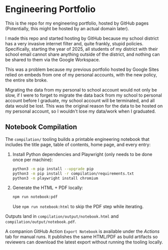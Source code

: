 # Engineering Portfolio
This is the repo for my engineering portfolio, hosted by GitHub pages (Potentially, this might be hosted by an actual domain later). 

I made this repo and started hosting by GitHub because my school district has a very invasive internet filter and, quite frankly, stupid policies. Specifically, starting the year of 2025, all students of my district with their school email cannot share anything outside of the district, and nothing can be shared to them via the Google Workspace. 

This was a problem because my previous portfolio hosted by Google Sites relied on embeds from one of my personal accounts, with the new policy, the entire site broke. 

Migrating the data from my personal to school account would not only be slow, if I were to forget to migrate the data back from my school to personal account before I graduate, my school account will be terminated, and all data would be lost. This was the original reason for the data to be hosted on my personal account, so I wouldn't lose my data/work when I graduated.

## Notebook Compilation

The `compilation/` tooling builds a printable engineering notebook that includes the title page, table of contents, home page, and every entry:

1. Install Python dependencies and Playwright (only needs to be done once per machine):
   ```bash
   python3 -m pip install --upgrade pip
   python3 -m pip install -r compilation/requirements.txt
   python3 -m playwright install chromium
   ```
2. Generate the HTML + PDF locally:
   ```bash
   npm run notebook:pdf
   ```
   Use `npm run notebook:html` to skip the PDF step while iterating.

Outputs land in `compilation/output/notebook.html` and `compilation/output/notebook.pdf`.

A companion GitHub Action `Export Notebook` is available under the *Actions* tab for manual runs. It publishes the same HTML/PDF as build artifacts so reviewers can download the latest export without running the tooling locally.
